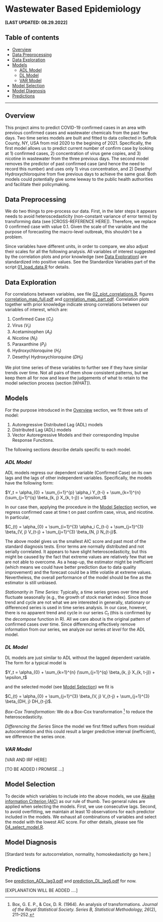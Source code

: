 # Wastewater Based Epidemiology

**[LAST UPDATED: 08.29.2022]**


## Table of contents
- [Overview](#overview)
- [Data Preprocessing](#data-preprocessing)
- [Data Exploration](#data-exploration)
- [Models](#models)
    - [ADL Model](#adl-model)
    - [DL Model](#dl-model)
    - [VAR Model](#var-model)
- [Model Selection](#model-selection)
- [Model Diagnosis](#model-diagnosis)
- [Predictions](#predictions)

---

## Overview
This project aims to predict COVID-19 confirmed cases in an area with previous confirmed cases and wastewater chemicals from the past few days. Two time series models are built and fitted to data collected in Suffolk County, NY, USA from mid 2020 to the begining of 2021. Specifically, the first model allows us to predict current number of confirm case by looking at 1) confirmed cases, 2) concentration of virus gene copies, and 3) nicotine in wastewater from the three previous days. The second model removes the predictor of past confirmed case (and hence the need to record this number) and uses only 1) virus concentration, and 2) Desethyl Hydroxychloroquine from five previous days to achieve the same goal. Both models could potentially give some leeway to the public health authorities and facilitate their policymaking.


## Data Preprocessing
We do two things to pre-process our data. First, in the later steps it appears needs to avoid heteroscedasticity (non-constant variance of error terms) by transforming data (see [CROSS-REFERENCE HERE]). Therefore, we replace 0 confirmed case with value 0.1. Given the scale of the variable and the purpose of forecasting the macro-level outbreak, this shouldn't be a problem.

Since variables have different units, in order to compare, we also adjust their scales for all the following analysis. All variables of interest suggested by the correlation plots and prior knowledge (see [Data Exploration](#data-exploration)) are standardized into positive values. See the Standardize Variables part of the script [01_load_data.R](./code/01_load_data.R) for details.


## Data Exploration
For correlations between variables, see file [02_plot_correlations.R](./code/02_plot_correlations.R), figures [correlation_map_full.pdf](./figures/correlation_map_full.pdf) and [correlation_map_part.pdf](./figures/correlation_map_part.pdf). Correlation plots together with prior knowledge indicate strong correlations between our variables of interest, which are: 

1. Confirmed Case ($C_t$)
2. Virus ($V_t$)
3. Acetaminophen ($A_t$)
4. Nicotine ($N_t$)
5. Paraxanthine ($P_t$)
6. Hydroxychloroquine ($H_t$)
7. Desethyl Hydroxychloroquine ($DH_t$)

We plot time series of these variables to further see if they have similar trends over time. Not all pairs of them show consistent patterns, but we keep them all for now and leave the judgements of what to retain to the model selection process (section [WHAT]).


## Models
For the purpose introduced in the [Overview](#overview) section, we fit three sets of model:

1. Autoregressive Distributed Lag (ADL) models
2. Distributed Lag (ADL) models
3. Vector Autoregressive Models and their corresponding Impulse Response Functions.

The following sections describe details specific to each model.


### *ADL Model*
ADL models regress our dependent variable (Confirmed Case) on its own lags and the lags of other independent variables. Specifically, the models have the following form:

$Y_t = \alpha_{0} + \sum_{i=1}^{p} \alpha_i  Y_{t-i} + \sum_{k=1}^{n} (\sum_{j=1}^{q} \beta_{k, j} X_{k, t-j}) + \epsilon_t$

In our case then, applying the procedure in the [Model Selection](#model-selection) section, we regress confirmed case at time t on past confirm case, virus, and nicotine. In particular,

$C_{t} = \alpha_{0} + \sum_{i=1}^{3} \alpha_i  C_{t-i} + \sum_{j=1}^{3} \beta_{V, j} V_{t-j} + \sum_{j=1}^{3} \beta_{N, j} N_{t-j}$.

The above model gives us the smallest AIC score and past most of the standard diagnosis tests. Error terms are normally distributed and not serially correlated. It appears to have slight heteroscedasticity, but this might be caused by the fact that extreme values are relatively few that we are not able to overcome. As a heap-up, the estimator might be inefficient (which means we could have better prediction due to data quality improvement) and the forecast could be a little volatile at extreme values. Nevertheless, the overall performance of the model should be fine as the estimator is still unbiased.



*Stationarity in Time Series:* Typically, a time series grows over time and fluctuate seasonally (e.g., the growth of stock market index). Since those trend and cycle are not what we are interested in generally, stationary or differenced series is used in time series analysis. In our case, however, there is no apparent trend and cycle in our series $C_t$ (this is confirmed by the *decompose* function in R). All we care about is the original pattern of confirmed cases over time. Since differencing effectively remove information from our series, we analyze our series *at level* for the ADL model. 


### *DL Model*
DL models are just similar to ADL without the lagged dependent variable. The form for a typical model is

$Y_t = \alpha_{0} + \sum_{k=1}^{n} (\sum_{j=1}^{q} \beta_{k, j} X_{k, t-j}) + \epsilon_t$

and the selected model (see [Model Selection](#model-selection)) we fit is 

$C_{t} = \alpha_{0} + \sum_{j=1}^{3} \beta_{V, j} V_{t-j} + \sum_{j=1}^{3} \beta_{DH, j} DH_{t-j}$.


*Box-Cox Transformation:* We do a Box-Cox transformation [^1] to reduce the heteroscedasticity. 

*Differencing the Series* Since the model we first fitted suffers from residual autocorrelation and this could result a larger predictive interval (inefficient), we difference the series once.


### *VAR Model*
[VAR AND IRF HERE]

[TO BE ADDED I PROMISE ...]







## Model Selection
To decide which variables to include into the above models, we use [Akaike information Criterion (AIC)](https://en.wikipedia.org/wiki/Akaike_information_criterion) as our rule of thumb. Two general rules are applied when selecting the models. First, we use consecutive lags. Second, to avoid overfitting, we maintain at least 10 observations for each predictor included in the models. We exhaust all combinations of variables and select the model with the lowest AIC score. For other details, please see file [04_select_model.R](./code/04_select_model.R).


## Model Diagnosis

[Stardard tests for autocorrelation, normality, homoskedasticity go here.]


## Predictions
See [prediction_ADL_lag3.pdf](./figures/prediction_ADL_lag3.pdf) and [prediction_DL_lag5.pdf](./figures/prediction_DL_lag5.pdf) for now. 


[EXPLANATION WILL BE ADDED ....]



[^1]: Box, G. E. P., & Cox, D. R. (1964). An analysis of transformations. *Journal of the Royal Statistical Society. Series B, Statistical Methodology, 26*(2), 211–252.